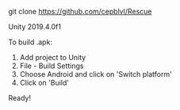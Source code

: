 git clone https://github.com/cepblvl/Rescue

Unity 2019.4.0f1

To build .apk:

1. Add project to Unity
2. File - Build Settings
3. Choose Android and click on 'Switch platform'
4. Click on 'Build'

Ready!

